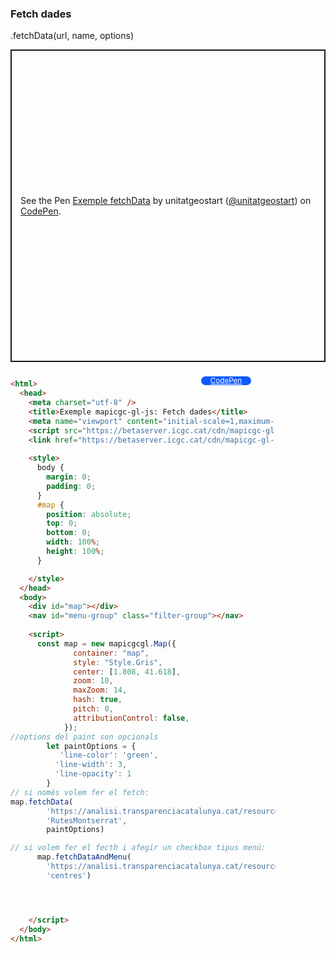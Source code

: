 ### Fetch dades

.fetchData(url, name, options)
<p class="codepen" data-height="500" data-theme-id="light" data-slug-hash="bGZvXLX" data-editable="true" data-user="unitatgeostart" style="height: 500px; box-sizing: border-box; display: flex; align-items: center; justify-content: center; border: 2px solid; margin: 1em 0; padding: 1em;">
  <span>See the Pen <a href="https://codepen.io/unitatgeostart/pen/bGZvXLX">
  Exemple fetchData</a> by unitatgeostart (<a href="https://codepen.io/unitatgeostart">@unitatgeostart</a>)
  on <a href="https://codepen.io">CodePen</a>.</span>
</p>
<script async src="https://cpwebassets.codepen.io/assets/embed/ei.js"></script>

<a style="color: white" target="_blank" class=" button btn btn-primary" href="https://codepen.io/unitatgeostart/pen/bGZvXLX">CodePen</a>



<style>
  .button{
    position: relative;
    top: 9px;
    z-index: 1;
    /* right: -46px; */
    width: 80px;
    float: right;
    right: 119px;
    background-color: #0d58ff;
    border-radius: 10px;
    text-align: -webkit-center;
    font-size: smaller;
    
  }
    .button:hover{

    background-color: #032879;

  }
  </style>

```html 

<html>
  <head>
    <meta charset="utf-8" />
    <title>Exemple mapicgc-gl-js: Fetch dades</title>
    <meta name="viewport" content="initial-scale=1,maximum-scale=1,user-scalable=no" />
    <script src="https://betaserver.icgc.cat/cdn/mapicgc-gl-js/mapicgc-gl.js"></script>
    <link href="https://betaserver.icgc.cat/cdn/mapicgc-gl-js/mapicgc-gl.css" rel="stylesheet" />
  
    <style>
      body {
        margin: 0;
        padding: 0;
      }
      #map {
        position: absolute;
        top: 0;
        bottom: 0;
        width: 100%;
        height: 100%;
      }

    </style>
  </head>
  <body>
    <div id="map"></div>
    <nav id="menu-group" class="filter-group"></nav>
 
    <script>
      const map = new mapicgcgl.Map({
              container: "map",
              style: "Style.Gris",
              center: [1.808, 41.618],
              zoom: 10,
              maxZoom: 14,
              hash: true,
              pitch: 0,
              attributionControl: false,
            });
//options del paint son opcionals
        let paintOptions = {
           'line-color': 'green',
          'line-width': 3,
          'line-opacity': 1
        }
// si nomès volem fer el fetch: 
map.fetchData(
        'https://analisi.transparenciacatalunya.cat/resource/pzaa-n72w.geojson',
        'RutesMontserrat',
        paintOptions)

// si volem fer el fecth i afegir un checkbox tipus menú:
      map.fetchDataAndMenu(
        'https://analisi.transparenciacatalunya.cat/resource/8gmd-gz7i.geojson',
        'centres')




    </script>
  </body>
</html>
```

